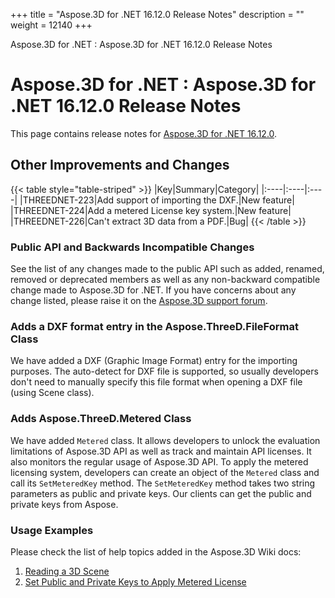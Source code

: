 +++
title = "Aspose.3D for .NET 16.12.0 Release Notes" 
description = "" 
weight = 12140 
+++

Aspose.3D for .NET : Aspose.3D for .NET 16.12.0 Release Notes  

# Aspose.3D for .NET : Aspose.3D for .NET 16.12.0 Release Notes


This page contains release notes for [Aspose.3D for .NET 16.12.0](https://www.nuget.org/packages/Aspose.3D/16.12.0).

## Other Improvements and Changes

{{< table style="table-striped" >}}
|Key|Summary|Category|
|:----|:----|:----|
|THREEDNET-223|Add support of importing the DXF.|New feature|
|THREEDNET-224|Add a metered License key system.|New feature|
|THREEDNET-226|Can't extract 3D data from a PDF.|Bug|
{{< /table >}}

### Public API and Backwards Incompatible Changes

See the list of any changes made to the public API such as added, renamed, removed or deprecated members as well as any non-backward compatible change made to Aspose.3D for .NET. If you have concerns about any change listed, please raise it on the [Aspose.3D support forum](http://www.aspose.com/community/forums/aspose.3d-product-family/535/showforum.aspx).

### Adds a DXF format entry in the Aspose.ThreeD.FileFormat Class

We have added a DXF (Graphic Image Format) entry for the importing purposes. The auto-detect for DXF file is supported, so usually developers don't need to manually specify this file format when opening a DXF file (using Scene class).

### Adds Aspose.ThreeD.Metered Class

We have added `Metered` class. It allows developers to unlock the evaluation limitations of Aspose.3D API as well as track and maintain API licenses. It also monitors the regular usage of Aspose.3D API. To apply the metered licensing system, developers can create an object of the `Metered` class and call its `SetMeteredKey` method. The `SetMeteredKey` method takes two string parameters as public and private keys. Our clients can get the public and private keys from Aspose.

### Usage Examples

Please check the list of help topics added in the Aspose.3D Wiki docs:

1.  [Reading a 3D Scene](http://www.aspose.com/docs/display/3dnet/Create+and+Read+an+Existing+3D+Scene#CreateandReadanExisting3DScene-Readinga3DScene)
2.  [Set Public and Private Keys to Apply Metered License](http://docs.asposeptyltd.com/docs/display/3dnet/Licensing#Licensing-SetPublicandPrivateKeystoApplyMeteredLicense)

